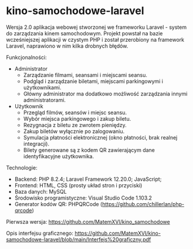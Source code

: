 # kino-samochodowe-laravel
Wersja 2.0 aplikacja webowej stworzonej we frameworku Laravel - system do zarządzania kinem samochodowym.  Projekt powstał na bazie wcześniejszej aplikacji w czystym PHP i został przerobiony na framework Laravel, naprawiono w nim kilka drobnych błędów.

Funkcjonalności:
- Administrator
  - Zarządzanie filmami, seansami i miejscami seansu.
  - Podgląd i zarządzanie biletami, miejscami parkingowymi i użytkownikami.
  - Główny administrator ma dodatkowo możliwość zarządzania innymi administratorami.
- Użytkownik
  - Przegląd filmów, seansów i miejsc seansu.
  - Wybór miejsca parkingowego i zakup biletu.
  - Rezygnacja z biletu ze zwrotem pieniędzy.
  - Zakup biletów wyłącznie po zalogowaniu.
  - Symulacja płatności elektronicznej (okno płatności, brak realnej integracji).
  - Bilety generowane są z kodem QR zawierającym dane identyfikacyjne użytkownika.
 
Technologie:
- Backend: PHP 8.2.4; Laravel Framework 12.20.0; JavaScript; 
- Frontend: HTML, CSS (prosty układ stron i przyciski)
- Baza danych: MySQL
- Środowisko programistyczne: Visual Studio Code 1.103.2
- Generator kodów QR: PHPQRCode (https://github.com/chillerlan/php-qrcode)

Pierwsza wersja: https://github.com/MatemXVI/kino_samochodowe

Opis interfejsu graficznego: https://github.com/MatemXVI/kino-samochodowe-laravel/blob/main/Interfejs%20graficzny.pdf
